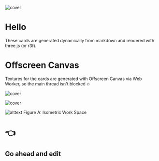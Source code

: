![cover](/texture/cover.diffuse.png,/texture/cover.specularColor.png)

# Hello

These cards are generated dynamically from markdown and rendered with three.js (or r3f).

# Offscreen Canvas

Textures for the cards are generated with Offscreen Canvas via Web Worker, so the main thread isn't blocked 🔥

![cover](/texture/pic3.specularColor.png,/texture/pic3.diffuse.png)

![cover](/texture/pic2.specularColor.png,/texture/pic2.diffuse.png)

![alttext](/texture/pic1.specularColor.png,/texture/pic1.diffuse.png)
Figure A: Isometric Work Space

# 👈

## Go ahead and edit
